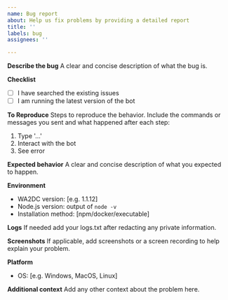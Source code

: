 ```yaml
---
name: Bug report
about: Help us fix problems by providing a detailed report
title: ''
labels: bug
assignees: ''

---
```


**Describe the bug**
A clear and concise description of what the bug is.

**Checklist**
- [ ] I have searched the existing issues
- [ ] I am running the latest version of the bot

**To Reproduce**
Steps to reproduce the behavior. Include the commands or messages you sent and
what happened after each step:
1. Type '...'
2. Interact with the bot
3. See error

**Expected behavior**
A clear and concise description of what you expected to happen.

**Environment**
- WA2DC version: [e.g. 1.1.12]
- Node.js version: output of `node -v`
- Installation method: [npm/docker/executable]

**Logs**
If needed add your logs.txt after redacting any private information.

**Screenshots**
If applicable, add screenshots or a screen recording to help explain your
problem.

**Platform**
 - OS: [e.g. Windows, MacOS, Linux]

**Additional context**
Add any other context about the problem here.
